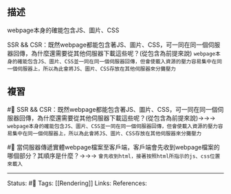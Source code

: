 
## 描述


webpage本身的確能包含JS、圖片、CSS


SSR && CSR：既然webpage都能包含著JS、圖片、CSS，可一同在同一個伺服器回傳，為什麼還需要從其他伺服器下載這些呢？(從包含為前提來說) `webpage本身的確能包含JS、圖片、CSS並一同在同一個伺服器回傳，但會使載入資源的壓力容易集中在同一個伺服器上，所以為此會將JS、圖片、CSS存放在其他伺服器來分攤壓力`



## 複習

#🧠 SSR && CSR：既然webpage都能包含著JS、圖片、CSS，可一同在同一個伺服器回傳，為什麼還需要從其他伺服器下載這些呢？(從包含為前提來說)->->-> `webpage本身的確能包含JS、圖片、CSS並一同在同一個伺服器回傳，但會使載入資源的壓力容易集中在同一個伺服器上，所以為此會將JS、圖片、CSS存放在其他伺服器來分攤壓力`
<!--SR:!2022-12-08,28,250-->

#🧠 當伺服器傳遞實體webpage檔案至客戶端，客戶端會先收到webpage檔案的哪個部分？其順序是什麼？->->-> `會先收到html，接著按照html所指示的js、css位置來載入`
<!--SR:!2023-01-30,58,250-->

---
Status: #🌱 
Tags:
[[Rendering]]
Links:
References: